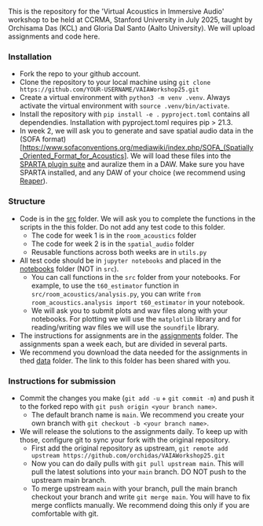 This is the repository for the 'Virtual Acoustics in Immersive Audio' workshop to be held at CCRMA, Stanford University in July 2025, taught by Orchisama Das (KCL) 
and Gloria Dal Santo (Aalto University). We will upload assignments and code here.

### Installation
- Fork the repo to your github account.
- Clone the repository to your local machine using `git clone https://github.com/YOUR-USERNAME/VAIAWorkshop25.git`
- Create a virtual environment with `python3 -m venv .venv`. Always activate the virtual environment with `source .venv/bin/activate`.
- Install the repository with `pip install -e .` `pyproject.toml` contains all dependendies. Installation with pyproject.toml requires pip > 21.3.
- In week 2, we will ask you to generate and save spatial audio data in the (SOFA format)[https://www.sofaconventions.org/mediawiki/index.php/SOFA_(Spatially_Oriented_Format_for_Acoustics]. We will load these files into the [SPARTA plugin suite](https://github.com/leomccormack/SPARTA/releases/tag/v1.7.1) and auralize them in a DAW. Make sure you have SPARTA installed, and any DAW of your choice (we recommend using [Reaper](https://www.reaper.fm/)).

### Structure
- Code is in the [src](src/) folder. We will ask you to complete the functions in the scripts in the this folder. Do not add any test code to this folder.
	- The code for week 1 is in the `room_acoustics` folder
	- The code for week 2 is in the `spatial_audio` folder
	- Reusable functions across both weeks are in `utils.py`
- All test code should be in `jupyter notebooks` and placed in the [notebooks](notebooks/) folder (NOT in `src`). 
	- You can call functions in the `src` folder from your notebooks. For example, to use the `t60_estimator` function in `src/room_acoustics/analysis.py`, you can write `from room_acoustics.analysis import t60_estimator` in your notebook.
	- We will ask you to submit plots and wav files along with your notebooks. For plotting we will use the `matplotlib` library and for reading/writing wav files we will use the `soundfile` library. 
- The instructions for assignments are in the [assignments](assignments/) folder. The assignments span a week each, but are divided in several parts.
- We recommend you download the data needed for the assignments in thed [data](data/) folder. The link to this folder has been shared with you.

### Instructions for submission

- Commit the changes you make (`git add -u` + `git commit -m`) and push it to the forked repo with `git push origin <your branch name>`. 
	- The default branch name is `main`. We recommend you create your own branch with `git checkout -b <your branch name>`.
- We will release the solutions to the assignments daily. To keep up with those, configure git to sync your fork with the original repository.
	- First add the original repository as upstream, `git remote add upstream https://github.com/orchidas/VAIAWorkshop25.git`
	- Now you can do daily pulls with `git pull upstream main`. This will pull the latest solutions into your `main` branch. DO NOT push to the upstream main branch.
	- To merge upstream `main` with your branch, pull the main branch checkout your branch and write `git merge main`. You will have to fix merge conflicts manually. We recommend doing this only if you are comfortable with git.


